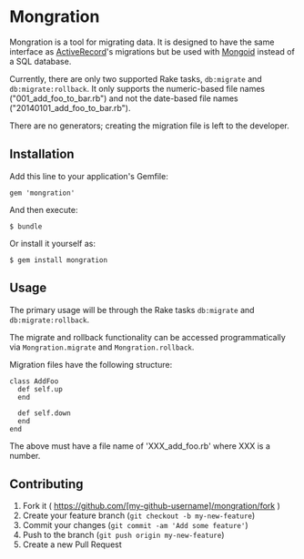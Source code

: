 # Mongration

Mongration is a tool for migrating data. It is designed to have the same interface as [ActiveRecord](https://github.com/rails/rails/tree/master/activerecord)'s migrations but be used with [Mongoid](https://github.com/mongoid/mongoid) instead of a SQL database.

Currently, there are only two supported Rake tasks, `db:migrate` and `db:migrate:rollback`. It only supports the numeric-based file names ("001_add_foo_to_bar.rb") and not the date-based file names ("20140101_add_foo_to_bar.rb").

There are no generators; creating the migration file is left to the developer.

## Installation

Add this line to your application's Gemfile:

    gem 'mongration'

And then execute:

    $ bundle

Or install it yourself as:

    $ gem install mongration

## Usage

The primary usage will be through the Rake tasks `db:migrate` and `db:migrate:rollback`.

The migrate and rollback functionality can be accessed programmatically via `Mongration.migrate` and `Mongration.rollback`.

Migration files have the following structure:

    class AddFoo
      def self.up
      end

      def self.down
      end
    end

The above must have a file name of 'XXX_add_foo.rb' where XXX is a number.

## Contributing

1. Fork it ( https://github.com/[my-github-username]/mongration/fork )
2. Create your feature branch (`git checkout -b my-new-feature`)
3. Commit your changes (`git commit -am 'Add some feature'`)
4. Push to the branch (`git push origin my-new-feature`)
5. Create a new Pull Request
